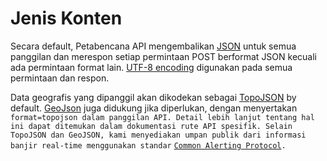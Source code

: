 # Jenis Konten

Secara default, Petabencana API mengembalikan [JSON](http://www.w3schools.com/json/) untuk semua panggilan dan merespon setiap permintaan POST berformat JSON kecuali ada permintaan format lain. [UTF-8 encoding](https://en.wikipedia.org/wiki/UTF-8) digunakan pada semua permintaan dan respon.

Data geografis yang dipanggil akan dikodekan sebagai [TopoJSON](https://github.com/topojson/topojson/wiki) by default. [GeoJson](http://geojson.org/) juga didukung jika diperlukan, dengan menyertakan `format=topojson dalam panggilan API. Detail lebih lanjut tentang hal ini dapat ditemukan dalam dokumentasi rute API spesifik. Selain TopoJSON dan GeoJSON, kami menyediakan umpan publik dari informasi banjir real-time menggunakan standar` [`Common Alerting Protocol`](https://en.wikipedia.org/wiki/Common_Alerting_Protocol)`.`

